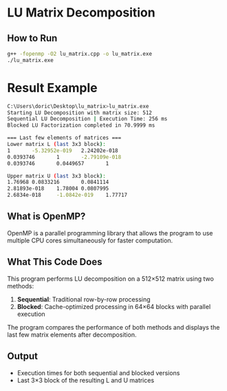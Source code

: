 # LU Matrix Decomposition

## How to Run
```bash
g++ -fopenmp -O2 lu_matrix.cpp -o lu_matrix.exe
./lu_matrix.exe
```

# Result Example
```bash
C:\Users\doric\Desktop\lu_matrix>lu_matrix.exe
Starting LU Decomposition with matrix size: 512
Sequential LU Decomposition | Execution Time: 256 ms
Blocked LU Factorization completed in 70.9999 ms

=== Last few elements of matrices ===
Lower matrix L (last 3x3 block):
1       -5.32952e-019   2.24202e-018
0.0393746       1       -2.79109e-018
0.0393746       0.0449657       1

Upper matrix U (last 3x3 block):
1.76968 0.0833216       0.0841114
2.81893e-018    1.78004 0.0807995
2.6834e-018     -1.0842e-019    1.77717
```

## What is OpenMP?
OpenMP is a parallel programming library that allows the program to use multiple CPU cores simultaneously for faster computation.

## What This Code Does
This program performs LU decomposition on a 512×512 matrix using two methods:
1. **Sequential**: Traditional row-by-row processing
2. **Blocked**: Cache-optimized processing in 64×64 blocks with parallel execution

The program compares the performance of both methods and displays the last few matrix elements after decomposition.

## Output
- Execution times for both sequential and blocked versions
- Last 3×3 block of the resulting L and U matrices 